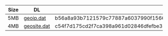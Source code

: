 |    Size   |     DL  | sha512sum |
|  ---  |  ---  |  ---  |
| 5MB | [geoip.dat](https://cdn.jsdelivr.net/gh/googleians/Rules@main/geoip.dat) | b56a8a93b7121579c77887a6037990f1566e2403a90ef85c5234120519530ab0cc532ea1162bb56504a63d3147d0156117e37d4837619b7f53e0de5c50eab0f2 |
| 4MB | [geosite.dat](https://cdn.jsdelivr.net/gh/googleians/Rules@main/geosite.dat) | c54f7d175cd2f7ca398a961d02846dfefbe3998522452cbac09c0b813eac9917b3468ad991c8c3c32907cda4a1decfca78dcb3f7ac6b03bccac638df6b9b2cbd |
